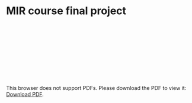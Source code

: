 # MIR course final project

<object data="https://www.researchgate.net/profile/Pedro-Ramoneda/publication/342563614_Revisiting_Harmonic_Change_Detection/links/5efb5d4ea6fdcc4ca43ded94/Revisiting-Harmonic-Change-Detection.pdf" type="application/pdf" width="700px" height="700px">
    <embed src="https://www.researchgate.net/profile/Pedro-Ramoneda/publication/342563614_Revisiting_Harmonic_Change_Detection/links/5efb5d4ea6fdcc4ca43ded94/Revisiting-Harmonic-Change-Detection.pdf">
        <p>This browser does not support PDFs. Please download the PDF to view it: <a href="https://www.researchgate.net/profile/Pedro-Ramoneda/publication/342563614_Revisiting_Harmonic_Change_Detection/links/5efb5d4ea6fdcc4ca43ded94/Revisiting-Harmonic-Change-Detection.pdf">Download PDF</a>.</p>
    </embed>
</object>
